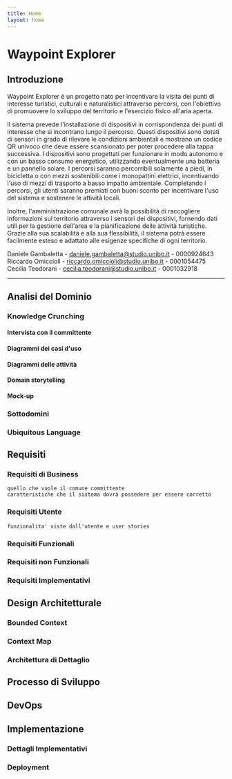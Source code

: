 ```yaml
---
title: Home
layout: home
---
```


# Waypoint Explorer

## Introduzione

Waypoint Explorer è un progetto nato per incentivare la visita dei punti di interesse turistici, culturali e naturalistici attraverso percorsi, con l'obiettivo di promuovere lo sviluppo del territorio e l'esercizio fisico all'aria aperta.

Il sistema prevede l'installazione di dispositivi in corrispondenza dei punti di interesse che si incontrano lungo il percorso. Questi dispositivi sono dotati di sensori in grado di rilevare le condizioni ambientali e mostrano un codice QR univoco che deve essere scansionato per poter procedere alla tappa successiva. I dispositivi sono progettati per funzionare in modo autonomo e con un basso consumo energetico, utilizzando eventualmente una batteria e un pannello solare. I percorsi saranno percorribili solamente a piedi, in bicicletta o con mezzi sostenibili come i monopattini elettrici, incentivando l'uso di mezzi di trasporto a basso impatto ambientale. Completando i percorsi, gli utenti saranno premiati con buoni sconto per incentivare l'uso del sistema e sostenere le attività locali.

Inoltre, l'amministrazione comunale avrà la possibilità di raccogliere informazioni sul territorio attraverso i sensori dei dispositivi, fornendo dati utili per la gestione dell'area e la pianificazione delle attività turistiche. Grazie alla sua scalabilità e alla sua flessibilità, il sistema potrà essere facilmente esteso e adattato alle esigenze specifiche di ogni territorio.

Daniele Gambaletta - daniele.gambaletta@studio.unibo.it - 0000924643\
Riccardo Omiccioli - riccardo.omiccioli@studio.unibo.it - 0001054475\
Cecilia Teodorani - cecilia.teodorani@studio.unibo.it - 0001032918

---

## Analisi del Dominio
  ### Knowledge Crunching
  #### Intervista con il committente
  #### Diagrammi dei casi d'uso
  #### Diagrammi delle attività
  #### Domain storytelling
  #### Mock-up
  ### Sottodomini
  ### Ubiquitous Language

## Requisiti
  ### Requisiti di Business
    quello che vuole il comune committente
    caratteristiche che il sistema dovrà possedere per essere corretto
  ### Requisiti Utente
    funzionalita' viste dall'utente e user stories
  ### Requisiti Funzionali
  ### Requisiti non Funzionali
  ### Requisiti Implementativi

## Design Architetturale
  ### Bounded Context
  ### Context Map
  ### Architettura di Dettaglio

## Processo di Sviluppo

## DevOps

## Implementazione
  ### Dettagli Implementativi
  ### Deployment